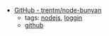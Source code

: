 * [GitHub - trentm/node-bunyan](https://github.com/trentm/node-bunyan)
    * tags: [nodejs](../tags/nodejs.md), [loggin](../tags/loggin.md)
    * [github](https://github.com/trentm/node-bunyan)
